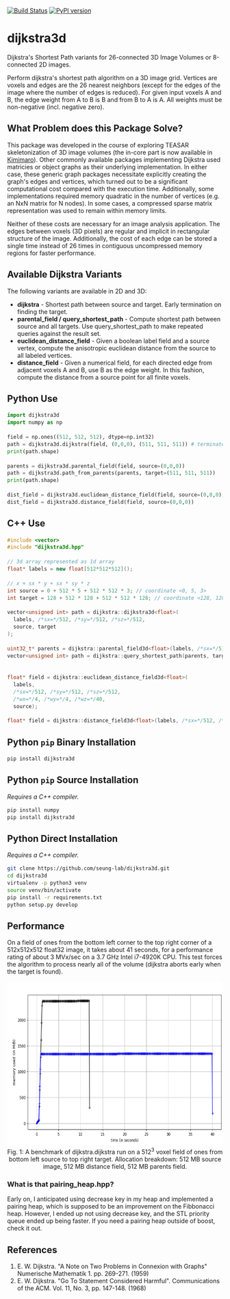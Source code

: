 [![Build Status](https://travis-ci.org/seung-lab/dijkstra3d.svg?branch=master)](https://travis-ci.org/seung-lab/dijkstra3d) [![PyPI version](https://badge.fury.io/py/dijkstra3d.svg)](https://badge.fury.io/py/dijkstra3d)  

# dijkstra3d
Dijkstra's Shortest Path variants for 26-connected 3D Image Volumes or 8-connected 2D images. 

Perform dijkstra's shortest path algorithm on a 3D image grid. Vertices are voxels and edges are the 26 nearest neighbors (except for the edges of the image where the number of edges is reduced). For given input voxels A and B, the edge weight from A to B is B and from B to A is A. All weights must be non-negative (incl. negative zero).  

## What Problem does this Package Solve?

This package was developed in the course of exploring TEASAR skeletonization of 3D image volumes (the in-core part is now available in [Kimimaro](https://github.com/seung-lab/kimimaro)). Other commonly available packages implementing Dijkstra used matricies or object graphs as their underlying implementation. In either case, these generic graph packages necessitate explicitly creating the graph's edges and vertices, which turned out to be a significant computational cost compared with the execution time. Additionally, some implementations required memory quadratic in the number of vertices (e.g. an NxN matrix for N nodes). In some cases, a compressed sparse matrix representation was used to remain within memory limits.  

Neither of these costs are necessary for an image analysis application. The edges between voxels (3D pixels) are regular and implicit in rectangular structure of the image. Additionally, the cost of each edge can be stored a single time instead of 26 times in contiguous uncompressed memory regions for faster performance.  

## Available Dijkstra Variants

The following variants are available in 2D and 3D:

- **dijkstra** - Shortest path between source and target. Early termination on finding the target. 
- **parental_field / query_shortest_path** - Compute shortest path between source and all targets. Use query_shortest_path to make repeated queries against the result set.  
- **euclidean_distance_field** - Given a boolean label field and a source vertex, compute the anisotropic euclidean distance from the source to all labeled vertices.
- **distance_field** - Given a numerical field, for each directed edge from adjacent voxels A and B, use B as the edge weight. In this fashion, compute the distance from a source point for all finite voxels.


## Python Use

```python
import dijkstra3d
import numpy as np

field = np.ones((512, 512, 512), dtype=np.int32)
path = dijkstra3d.dijkstra(field, (0,0,0), (511, 511, 511)) # terminates early
print(path.shape)

parents = dijkstra3d.parental_field(field, source=(0,0,0))
path = dijkstra3d.path_from_parents(parents, target=(511, 511, 511))
print(path.shape)

dist_field = dijkstra3d.euclidean_distance_field(field, source=(0,0,0), anisotropy=(4,4,40))
dist_field = dijkstra3d.distance_field(field, source=(0,0,0))
```

## C++ Use 

```cpp
#include <vector>
#include "dijkstra3d.hpp"

// 3d array represented as 1d array
float* labels = new float[512*512*512](); 

// x + sx * y + sx * sy * z
int source = 0 + 512 * 5 + 512 * 512 * 3; // coordinate <0, 5, 3>
int target = 128 + 512 * 128 + 512 * 512 * 128; // coordinate <128, 128, 128>

vector<unsigned int> path = dijkstra::dijkstra3d<float>(
  labels, /*sx=*/512, /*sy=*/512, /*sz=*/512,
  source, target
);

uint32_t* parents = dijkstra::parental_field3d<float>(labels, /*sx=*/512, /*sy=*/512, /*sz=*/512, source);
vector<unsigned int> path = dijkstra::query_shortest_path(parents, target);


float* field = dijkstra::euclidean_distance_field3d<float>(
  labels, 
  /*sx=*/512, /*sy=*/512, /*sz=*/512, 
  /*wx=*/4, /*wy=*/4, /*wz=*/40, 
  source);

float* field = dijkstra::distance_field3d<float>(labels, /*sx=*/512, /*sy=*/512, /*sz=*/512, source);
```

## Python `pip` Binary Installation

```bash
pip install dijkstra3d
```

## Python `pip` Source Installation

*Requires a C++ compiler.*

```bash
pip install numpy
pip install dijkstra3d
```

## Python Direct Installation

*Requires a C++ compiler.*

```bash
git clone https://github.com/seung-lab/dijkstra3d.git
cd dijkstra3d
virtualenv -p python3 venv
source venv/bin/activate
pip install -r requirements.txt
python setup.py develop
```

## Performance

On a field of ones from the bottom left corner to the top right corner of a 512x512x512 float32 image, it takes about 41 seconds, for a performance rating of about 3 MVx/sec on a 3.7 GHz Intel i7-4920K CPU. This test forces the algorithm to process nearly all of the volume (dijkstra aborts early when the target is found).

<p style="font-style: italics;" align="center">
<img height=384 src="https://raw.githubusercontent.com/seung-lab/dijkstra3d/master/dijkstra3d.png" alt="A memory benchmark of a 512x512x512 field of ones run.." /><br>
Fig. 1: A benchmark of dijkstra.dijkstra run on a 512<sup>3</sup> voxel field of ones from bottom left source to top right target. Allocation breakdown: 512 MB source image, 512 MB distance field, 512 MB parents field.
</p>


### What is that pairing_heap.hpp?

Early on, I anticipated using decrease key in my heap and implemented a pairing heap, which is supposed to be an improvement on the Fibbonacci heap. However, I ended up not using decrease key, and the STL priority queue ended up being faster. If you need a pairing heap outside of boost, check it out.

## References

1. E. W. Dijkstra. "A Note on Two Problems in Connexion with Graphs" Numerische Mathematik 1. pp. 269-271. (1959)  
2. E. W. Dijkstra. "Go To Statement Considered Harmful". Communications of the ACM. Vol. 11, No. 3, pp. 147-148. (1968)
